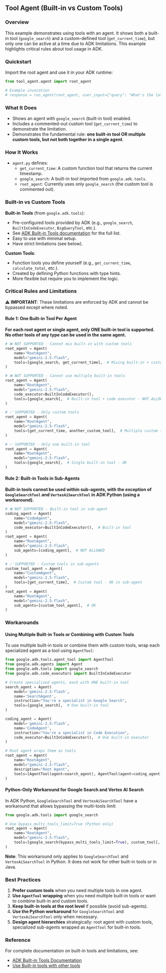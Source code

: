## Tool Agent (Built-in vs Custom Tools)

### Overview

This example demonstrates using tools with an agent. It shows both a built-in tool (`google_search`) and a custom-defined tool (`get_current_time`), but only one can be active at a time due to ADK limitations. This example highlights critical rules about tool usage in ADK.

### Quickstart

Import the root agent and use it in your ADK runtime:

```python
from tool_agent.agent import root_agent

# Example invocation
# response = run_agent(root_agent, user_input={"query": "What's the latest news about AI?"})
```

### What It Does

- Shows an agent with `google_search` (built-in tool) enabled.
- Includes a commented-out custom tool (`get_current_time`) to demonstrate the limitation.
- Demonstrates the fundamental rule: **one built-in tool OR multiple custom tools, but not both together in a single agent**.

### How It Works

- `agent.py` defines:
  - `get_current_time`: A custom function tool that returns the current timestamp.
  - `google_search`: A built-in tool imported from `google.adk.tools`.
  - `root_agent`: Currently uses only `google_search` (the custom tool is commented out).

### Built-in vs Custom Tools

**Built-in Tools** (from `google.adk.tools`):
- Pre-configured tools provided by ADK (e.g., `google_search`, `BuiltInCodeExecutor`, `BigQueryTool`, etc.).
- See [ADK Built-in Tools documentation](https://google.github.io/adk-docs/tools/built-in-tools/) for the full list.
- Easy to use with minimal setup.
- Have strict limitations (see below).

**Custom Tools**:
- Function tools you define yourself (e.g., `get_current_time`, `calculate_total`, etc.).
- Created by defining Python functions with type hints.
- More flexible but require you to implement the logic.

### Critical Rules and Limitations

⚠️ **IMPORTANT**: These limitations are enforced by ADK and cannot be bypassed except where noted.

#### Rule 1: One Built-in Tool Per Agent

**For each root agent or single agent, only ONE built-in tool is supported. No other tools of any type can be used in the same agent.**

```python
# ❌ NOT SUPPORTED - Cannot mix built-in with custom tools
root_agent = Agent(
    name="RootAgent",
    model="gemini-2.5-flash",
    tools=[google_search, get_current_time],  # Mixing built-in + custom - NOT ALLOWED
)

# ❌ NOT SUPPORTED - Cannot use multiple built-in tools
root_agent = Agent(
    name="RootAgent",
    model="gemini-2.5-flash",
    code_executor=BuiltInCodeExecutor(),
    tools=[google_search],  # Built-in tool + code executor - NOT ALLOWED
)

# ✅ SUPPORTED - Only custom tools
root_agent = Agent(
    name="RootAgent",
    model="gemini-2.5-flash",
    tools=[get_current_time, another_custom_tool],  # Multiple custom tools - OK
)

# ✅ SUPPORTED - Only one built-in tool
root_agent = Agent(
    name="RootAgent",
    model="gemini-2.5-flash",
    tools=[google_search],  # Single built-in tool - OK
)
```

#### Rule 2: Built-in Tools in Sub-Agents

**Built-in tools cannot be used within sub-agents, with the exception of `GoogleSearchTool` and `VertexAiSearchTool` in ADK Python (using a workaround).**

```python
# ❌ NOT SUPPORTED - Built-in tool in sub-agent
coding_agent = Agent(
    name="CodeAgent",
    model="gemini-2.5-flash",
    code_executor=BuiltInCodeExecutor(),  # Built-in tool
)
root_agent = Agent(
    name="RootAgent",
    model="gemini-2.5-flash",
    sub_agents=[coding_agent],  # NOT ALLOWED
)

# ✅ SUPPORTED - Custom tools in sub-agents
custom_tool_agent = Agent(
    name="CustomAgent",
    model="gemini-2.5-flash",
    tools=[get_current_time],  # Custom tool - OK in sub-agent
)
root_agent = Agent(
    name="RootAgent",
    model="gemini-2.5-flash",
    sub_agents=[custom_tool_agent],  # OK
)
```

### Workarounds

#### Using Multiple Built-in Tools or Combining with Custom Tools

To use multiple built-in tools or combine them with custom tools, wrap each specialized agent as a tool using `AgentTool`:

```python
from google.adk.tools.agent_tool import AgentTool
from google.adk.agents import Agent
from google.adk.tools import google_search
from google.adk.code_executors import BuiltInCodeExecutor

# Create specialized agents, each with ONE built-in tool
search_agent = Agent(
    model='gemini-2.5-flash',
    name='SearchAgent',
    instruction="You're a specialist in Google Search",
    tools=[google_search],  # One built-in tool
)

coding_agent = Agent(
    model='gemini-2.5-flash',
    name='CodeAgent',
    instruction="You're a specialist in Code Execution",
    code_executor=BuiltInCodeExecutor(),  # One built-in executor
)

# Root agent wraps them as tools
root_agent = Agent(
    name="RootAgent",
    model="gemini-2.5-flash",
    description="Root Agent",
    tools=[AgentTool(agent=search_agent), AgentTool(agent=coding_agent)],  # Wrap as tools
)
```

#### Python-Only Workaround for Google Search and Vertex AI Search

In ADK Python, `GoogleSearchTool` and `VertexAiSearchTool` have a workaround that allows bypassing the multi-tools limit:

```python
from google.adk.tools import google_search

# Use bypass_multi_tools_limit=True (Python only)
root_agent = Agent(
    name="RootAgent",
    model="gemini-2.5-flash",
    tools=[google_search(bypass_multi_tools_limit=True), custom_tool],  # Workaround enabled
)
```

**Note**: This workaround only applies to `GoogleSearchTool` and `VertexAiSearchTool` in Python. It does not work for other built-in tools or in Java.

### Best Practices

1. **Prefer custom tools** when you need multiple tools in one agent.
2. **Use `AgentTool` wrapping** when you need multiple built-in tools or want to combine built-in and custom tools.
3. **Keep built-in tools at the root level** if possible (avoid sub-agents).
4. **Use the Python workaround** for `GoogleSearchTool` and `VertexAiSearchTool` only when necessary.
5. **Design agent hierarchies** strategically: root agent with custom tools, specialized sub-agents wrapped as `AgentTool` for built-in tools.

### Reference

For complete documentation on built-in tools and limitations, see:
- [ADK Built-in Tools Documentation](https://google.github.io/adk-docs/tools/built-in-tools/)
- [Use Built-in tools with other tools](https://google.github.io/adk-docs/tools/built-in-tools/#use-built-in-tools-with-other-tools)
